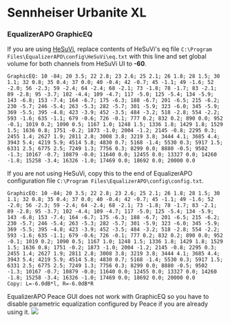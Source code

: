 # Sennheiser Urbanite XL
### EqualizerAPO GraphicEQ
If you are using [HeSuVi](https://sourceforge.net/projects/hesuvi/), replace contents of HeSuVi's eq file `C:\Program Files\EqualizerAPO\config\HeSuVi\eq.txt` with this line and set global volume for both channels from HeSuVi UI to **-60**.
```
GraphicEQ: 10 -84; 20 3.5; 22 2.8; 23 2.6; 25 2.1; 26 1.8; 28 1.5; 30 1.1; 32 0.8; 35 0.4; 37 0.0; 40 -0.4; 42 -0.7; 45 -1.1; 49 -1.6; 52 -2.0; 56 -2.3; 59 -2.4; 64 -2.4; 68 -2.1; 73 -1.8; 78 -1.7; 83 -2.1; 89 -2.8; 95 -3.7; 102 -4.4; 109 -4.7; 117 -5.0; 125 -5.4; 134 -5.9; 143 -6.8; 153 -7.4; 164 -6.7; 175 -6.3; 188 -6.7; 201 -6.5; 215 -6.2; 230 -5.7; 246 -5.4; 263 -5.3; 282 -5.7; 301 -5.9; 323 -6.0; 345 -5.9; 369 -5.5; 395 -4.8; 423 -3.9; 452 -3.5; 484 -3.2; 518 -2.8; 554 -2.2; 593 -1.6; 635 -1.1; 679 -0.6; 726 -0.1; 777 0.2; 832 0.2; 890 0.0; 952 -0.1; 1019 0.2; 1090 0.5; 1167 1.0; 1248 1.5; 1336 1.8; 1429 1.8; 1529 1.5; 1636 0.8; 1751 -0.2; 1873 -1.0; 2004 -1.2; 2145 -0.8; 2295 0.3; 2455 1.4; 2627 1.9; 2811 2.8; 3008 3.8; 3219 3.8; 3444 4.1; 3685 4.4; 3943 5.4; 4219 5.9; 4514 5.8; 4830 0.7; 5168 -1.4; 5530 0.3; 5917 1.5; 6331 2.5; 6775 2.5; 7249 1.3; 7756 0.3; 8299 0.0; 8880 -0.5; 9502 -1.3; 10167 -0.7; 10879 -0.0; 11640 0.0; 12455 0.0; 13327 0.0; 14260 -1.8; 15258 -3.4; 16326 -1.0; 17469 0.0; 18692 0.0; 20000 0.0
```
If you are not using HeSuVi, copy this to the end of EqualizerAPO configuration file `C:\Program Files\EqualizerAPO\config\config.txt`.
```
GraphicEQ: 10 -84; 20 3.5; 22 2.8; 23 2.6; 25 2.1; 26 1.8; 28 1.5; 30 1.1; 32 0.8; 35 0.4; 37 0.0; 40 -0.4; 42 -0.7; 45 -1.1; 49 -1.6; 52 -2.0; 56 -2.3; 59 -2.4; 64 -2.4; 68 -2.1; 73 -1.8; 78 -1.7; 83 -2.1; 89 -2.8; 95 -3.7; 102 -4.4; 109 -4.7; 117 -5.0; 125 -5.4; 134 -5.9; 143 -6.8; 153 -7.4; 164 -6.7; 175 -6.3; 188 -6.7; 201 -6.5; 215 -6.2; 230 -5.7; 246 -5.4; 263 -5.3; 282 -5.7; 301 -5.9; 323 -6.0; 345 -5.9; 369 -5.5; 395 -4.8; 423 -3.9; 452 -3.5; 484 -3.2; 518 -2.8; 554 -2.2; 593 -1.6; 635 -1.1; 679 -0.6; 726 -0.1; 777 0.2; 832 0.2; 890 0.0; 952 -0.1; 1019 0.2; 1090 0.5; 1167 1.0; 1248 1.5; 1336 1.8; 1429 1.8; 1529 1.5; 1636 0.8; 1751 -0.2; 1873 -1.0; 2004 -1.2; 2145 -0.8; 2295 0.3; 2455 1.4; 2627 1.9; 2811 2.8; 3008 3.8; 3219 3.8; 3444 4.1; 3685 4.4; 3943 5.4; 4219 5.9; 4514 5.8; 4830 0.7; 5168 -1.4; 5530 0.3; 5917 1.5; 6331 2.5; 6775 2.5; 7249 1.3; 7756 0.3; 8299 0.0; 8880 -0.5; 9502 -1.3; 10167 -0.7; 10879 -0.0; 11640 0.0; 12455 0.0; 13327 0.0; 14260 -1.8; 15258 -3.4; 16326 -1.0; 17469 0.0; 18692 0.0; 20000 0.0
Copy: L=-6.0dB*l, R=-6.0dB*R
```
EqualizerAPO Peace GUI does not work with GraphicEQ so you have to disable parametric equalization configured by Peace if you are already using it.
![](https://raw.githubusercontent.com/jaakkopasanen/AutoEq/master/results/Sonoma%20Model%20One/innerfidelity/onear/Sennheiser%20Urbanite%20XL/Sennheiser%20Urbanite%20XL.png)
